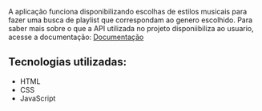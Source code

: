 <p> 
    A aplicação funciona disponibilizando escolhas de estilos musicais para fazer uma busca de playlist que correspondam ao genero escolhido. Para saber mais sobre o que a API utilizada no projeto disponiibiliza ao usuario, acesse a documentação: <a href="https://developer.spotify.com/documentation/web-api"> Documentação </a>
</p>

<p> 
    <h2> Tecnologias utilizadas: </h2>
    <ul>
        <li>HTML</li>
        <li>CSS</li>
        <li>JavaScript</li>
    </ul>
</p>
